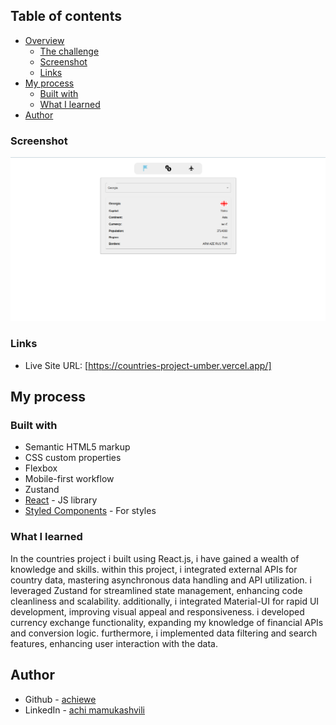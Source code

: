 ## Table of contents

- [Overview](#overview)
  - [The challenge](#the-challenge)
  - [Screenshot](#screenshot)
  - [Links](#links)
- [My process](#my-process)
  - [Built with](#built-with)
  - [What I learned](#what-i-learned)
- [Author](#author)

### Screenshot

![](./public/assets/Screenshot%20from%202024-02-26%2016-41-31.png)

### Links

- Live Site URL: [https://countries-project-umber.vercel.app/]

## My process

### Built with

- Semantic HTML5 markup
- CSS custom properties
- Flexbox
- Mobile-first workflow
- Zustand
- [React](https://reactjs.org/) - JS library
- [Styled Components](https://styled-components.com/) - For styles

### What I learned

In the countries project i built using React.js, i have gained a wealth of knowledge and skills. within this project, i integrated external APIs for country data, mastering asynchronous data handling and API utilization. i leveraged Zustand for streamlined state management, enhancing code cleanliness and scalability. additionally, i integrated Material-UI for rapid UI development, improving visual appeal and responsiveness. i developed currency exchange functionality, expanding my knowledge of financial APIs and conversion logic. furthermore, i implemented data filtering and search features, enhancing user interaction with the data.

## Author

- Github - [achiewe](https://github.com/achiewe)
- LinkedIn - [achi mamukashvili](https://www.linkedin.com/in/achi-mamukashvili-721928263/)
